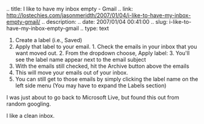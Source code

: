 .. title: I like to have my inbox empty - Gmail
.. link: http://lostechies.com/jasonmeridth/2007/01/04/i-like-to-have-my-inbox-empty-gmail/
.. description: 
.. date: 2007/01/04 00:41:00
.. slug: i-like-to-have-my-inbox-empty-gmail
.. type: text


1. Create a label (i.e., Saved) 
  2. Apply that label to your email. 
    1. Check the emails in your inbox that you want moved out. 
    2. From the dropdown choose, Apply label: <Your new label>
    3. You'll see the label name appear next to the email subject
  3. With the emails still checked, hit the Archive button above the emails 
  4. This will move your emails out of your inbox. 
  5. You can still get to those emails by simply clicking the label name on the left side menu (You may have to expand the Labels section)

I was just about to go back to Microsoft Live, but found this out from random googling.

I like a clean inbox.